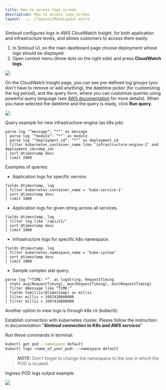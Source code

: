 ```yaml
---
title: How to access logs screen
description: How to access logs screen  
layout: ../../layouts/MainLayout.astro
---
```



Simloud configures logs in AWS CloudWatch Insight, for both application and infrastructure levels, and allows customers to access them easily.

1. In Simloud UI, on the main dashboard page choose deployment whose logs should be displayed.
2. Open context menu (three dots on the right side) and press **CloudWatch logs**.

![](/img/logs/how-to-access-logs/1.png)

On the CloudWatch Insight page, you can see pre-defined log groups (you don't have to remove or add anything), the datetime picker (for customizing the log period), and the query form, where you can customize queries using powerful query language (see [AWS documentation](https://docs.aws.amazon.com/AmazonCloudWatch/latest/logs/CWL_QuerySyntax.html) for more details). When you have selected the datetime and the query is ready, click **Run query**.

![](/img/logs/how-to-access-logs/2.png)

Query example for new infrastructure-engine (as k8s job):

```
parse log ‘“message”: “*”’ as message
| parse log ‘“module”: “*”’ as module
| parse log ‘“deployment_id”: “*”’ as deployment_id
| filter kubernetes.container_name like ‘infrastructure-engine-2’ and deployment_id=<dep_id>
| sort @timestamp desc
| limit 2000
```

Examples of queries:

- Application logs for specific service.

```
fields @timestamp, log
| filter kubernetes.container_name = ‘kube-service-1’
| sort @timestamp desc
| limit 1000
```

- Application logs for given string across all services.

```
fields @timestamp, log
| filter log like ‘/api/v1/’
| sort @timestamp desc
| limit 1000
```

- Infrastructure logs for specific k8s namespace.

```
fields @timestamp, log
| filter kubernetes.namespace_name = ‘kube-system’
| sort @timestamp desc
| limit 1000
```

- Sample complex stat query.

```
parse log “*TIME: *”  as logString, RequestTiming
| stats avg(RequestTiming), max(RequestTiming), min(RequestTiming)
| filter @message like “TIME:”
| fields tomillis(@timestamp) as millis
| filter millis < 1607420000000
| filter millis > 1607419800000
```

Another option to view logs is through k8s cli (kubectl):

Establish connection with kubernetes cluster. Please follow the instruction in documentation "**_Simloud connection to K8s and AWS services_**"

Run these commands in terminal:

```sh
kubectl get pod --namespace default
kubectl logs <name_of_your_pod> --namespace default
```

> **_NOTE:_**
Don't forget to change the namespace to the one in which the POD is located.


Ingress POD logs output example:

![](/img/logs/how-to-access-logs/image3.png)

